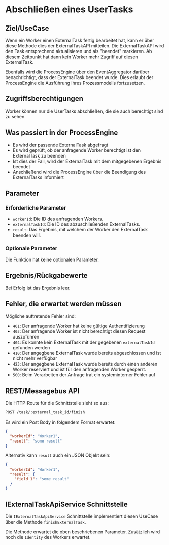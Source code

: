 # Abschließen eines UserTasks

## Ziel/UseCase

Wenn ein Worker einen ExternalTask fertig bearbeitet hat, kann er über diese
Methode dies der ExternalTaskAPI mitteilen.
Die ExternalTaskAPI wird den Task entsprechend aktualisieren und als "beendet"
markieren.
Ab diesem Zeitpunkt hat dann kein Worker mehr Zugriff auf diesen ExternalTask.

Ebenfalls wird die ProcessEngine über den EventAggregator darüber benachrichtigt,
dass der ExternalTask beendet wurde.
Dies erlaubt der ProcessEngine die Ausführung ihres Prozessmodells fortzusetzen.

## Zugriffsberechtigungen

Worker können nur die UserTasks abschließen, die sie auch berechtigt
sind zu sehen.

## Was passiert in der ProcessEngine

- Es wird der passende ExternalTask abgefragt
- Es wird geprüft, ob der anfragende Worker berechtigt ist den ExternalTask
zu beenden
- Ist dies der Fall, wird der ExternalTask mit dem mitgegebenen Ergebnis beendet
- Anschließend wird die ProcessEngine über die Beendigung des ExternalTasks
informiert

## Parameter

### Erforderliche Parameter

- `workerId`: Die ID des anfragenden Workers.
- `externalTaskId`: Die ID des abzuschließenden ExternalTasks.
- `result`: Das Ergebnis, mit welchem der Worker den ExternalTask
beenden will.


### Optionale Parameter

Die Funktion hat keine optionalen Parameter.

## Ergebnis/Rückgabewerte

Bei Erfolg ist das Ergebnis leer.

## Fehler, die erwartet werden müssen

Mögliche auftretende Fehler sind:
- `401`: Der anfragende Worker hat keine gültige Authentifizierung
- `403`: Der anfragende Worker ist nicht berechtigt diesen Request auszuführen
- `404`: Es konnte kein ExternalTask mit der gegebenen `externalTaskId`
    gefunden werden
- `410`: Der angegbene ExternalTask wurde bereits abgeschlossen und ist nicht
mehr verfügbar
- `423`: Der angegbene ExternalTask wurde bereits durch einen anderen Worker
reserviert und ist für den anfragenden Worker gesperrt.
- `500`: Beim Verarbeiten der Anfrage trat ein systeminterner Fehler auf

## REST/Messagebus API

Die HTTP-Route für die Schnittstelle sieht so aus:

```REST
POST /task/:external_task_id/finish
```

Es wird ein Post Body in folgendem Format erwartet:

```JSON
{
  "workerId": "Worker1",
  "result": "some result"
}
```

Alternativ kann `result` auch ein JSON Objekt sein:

```JSON
{
  "workerId": "Worker1",
  "result": {
    "field_1": "some result"
  }
}
```

## IExternalTaskApiService Schnittstelle

Die `IExternalTaskApiService` Schnittstelle implementiert diesen UseCase
über die Methode `finishExternalTask`.

Die Methode erwartet die oben beschriebenen Parameter.
Zusätzlich wird noch die `Identity` des Workers erwartet.
